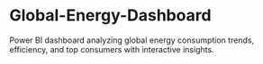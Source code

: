 # Global-Energy-Dashboard
Power BI dashboard analyzing global energy consumption trends, efficiency, and top consumers with interactive insights.
